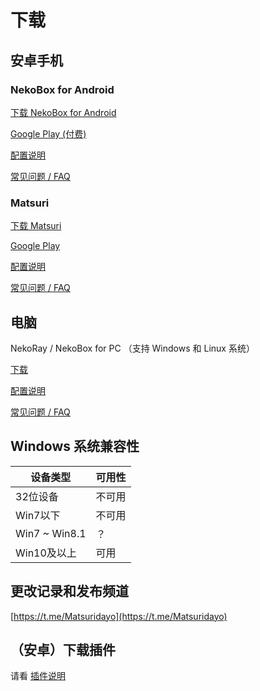 # 下载

## 安卓手机

### NekoBox for Android

[下载 NekoBox for Android](https://github.com/MatsuriDayo/NekoBoxForAndroid/releases)

[Google Play (付费)](https://play.google.com/store/apps/details?id=moe.nb4a)

[配置说明](/nb4a-configuration/)

[常见问题 / FAQ](/nb4a-faq/)

### Matsuri

[下载 Matsuri](https://github.com/MatsuriDayo/Matsuri/releases)

[Google Play](https://play.google.com/store/apps/details?id=moe.matsuri.lite)

[配置说明](/m-configuration/)

[常见问题 / FAQ](/m-faq/)

## 电脑

NekoRay / NekoBox for PC （支持 Windows 和 Linux 系统）

[下载](https://github.com/MatsuriDayo/nekoray/releases)

[配置说明](/n-configuration/)

[常见问题 / FAQ](/n-faq/)

## Windows 系统兼容性

| 设备类型 | 可用性 |
|----|----|
|32位设备|不可用|
|Win7以下|不可用|
|Win7 ~ Win8.1|？|
|Win10及以上|可用|

## 更改记录和发布频道

[https://t.me/Matsuridayo](https://t.me/Matsuridayo)

## （安卓）下载插件

请看 [插件说明](/m-plugin/)

